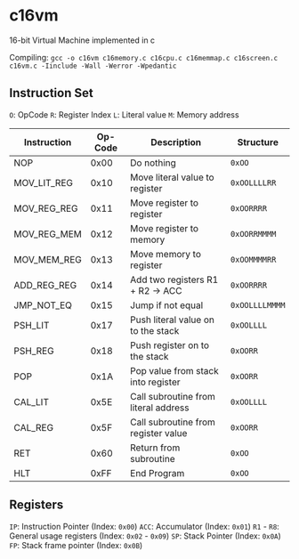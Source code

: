 # c16vm

 16-bit Virtual Machine implemented in c

Compiling: `gcc -o c16vm c16memory.c c16cpu.c c16memmap.c c16screen.c c16vm.c -Iinclude -Wall -Werror -Wpedantic`

## Instruction Set

`O`: OpCode
`R`: Register Index
`L`: Literal value
`M`: Memory address

| Instruction | Op-Code | Description | Structure |
| ----------- | ------- | ----------- | --------- |
| NOP         | 0x00    | Do nothing  | `0xOO`
| MOV_LIT_REG | 0x10    | Move literal value to register | `0xOOLLLLRR` |
| MOV_REG_REG | 0x11    | Move register to register | `0xOORRRR` |
| MOV_REG_MEM | 0x12    | Move register to memory | `0xOORRMMMM` |
| MOV_MEM_REG | 0x13    | Move memory to register | `0xOOMMMMRR` |
| ADD_REG_REG | 0x14    | Add two registers R1 + R2 -> ACC | `0xOORRRR` |
| JMP_NOT_EQ  | 0x15    | Jump if not equal | `0xOOLLLLMMMM` |
| PSH_LIT     | 0x17    | Push literal value on to the stack | `0xOOLLLL` |
| PSH_REG     | 0x18    | Push register on to the stack | `0xOORR` |
| POP         | 0x1A    | Pop value from stack into register | `0xOORR` |
| CAL_LIT     | 0x5E    | Call subroutine from literal address | `0xOOLLLL` |
| CAL_REG     | 0x5F    | Call subroutine from register value | `0xOORR` |
| RET         | 0x60    | Return from subroutine | `0xOO` |
| HLT         | 0xFF    | End Program | `0xOO` |

## Registers

`IP`: Instruction Pointer (Index: `0x00`)
`ACC`: Accumulator (Index: `0x01`)
`R1` - `R8`: General usage registers (Index: `0x02` - `0x09`)
`SP`: Stack Pointer (Index: `0x0A`)
`FP`: Stack frame pointer (Index: `0x0B`)